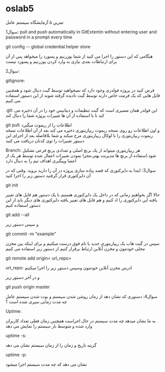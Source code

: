 # oslab5
تمرین ۵ آزمایشگاه سیستم عامل

1سوال:
pull and push automatically in GitExtentin
without entering user and password in a prompt every time

git config -- global credential.helper store

هنگامی که این دستور را اجرا می کنید از شما یوزرنیم و پسورد را میخواهد 
پس از آن برای ارتباطات بعدی نیازی به وارد کردن یوزرنیم و پسورد نیست 

سوال2:

gitignore:

فرض کنید در پروژه فولدری وجود دارد که نمیخواهید توسط 
گیت دنبال شود و همچنین فایل هایی که یک فرمت خاص دارند توسط گیت 
نادیده گرفته شوند از این دستور استفاده می کنیم.

.git:
این فولدر همان مسیری است که گیت تنظیمات و دیتابیس خود را در 
آن ذخیره می کند تا با استفاده از آن ها تغییرات پروژه شما را دنبال کند

 git pull: 
                              اطلاعات را از ریموت میگیرد  
و اون اطلاعات رو روی نسخه ریموت ریپازیتوری ذخیره می کند بعد از آن 
اطلاعات نسخه ریموت ریپازیتوری را با لوکال ریپازیتوری مرج میکند و شما 
بلافاصله بعد از اجرای این دستور تغییرات را توی کدتان دریافت می کنید

Branch:
هر ریپازیتوری میتواند از یک برنچ اصلی و تعدادی برنچ فرعی 
تشکیل شود.استفاده از برنچ ها مدیریت بهتر،مجزا نمودن تغییرات اعمال شده 
توسط هر یک از اعضا وپیگیری اهداف تیم را به دنبال دارد

سوال3: 
ابتدا به دایرکتوری که قصد پیاده سازی پروژه در آن را دارید بروید. وقتی 
که در آن دایرکتوری قرار گرفتید دستور زیر را اجرا کنید 

git init 

 حالا اگر بخواهیم زمانی که در داخل یک دایرکتوری هستیم با یک دستور
هم فایل های تغییر یافته این دایرکتوری را اد کنیم و هم فایل های 
تغییر یافته دایرکتوری های دیگر باید از این دستور استفاده کنیم 

git add --all
 
و سپس دستور زیر 

git commit -m "example"

سپس در گیت هاب یک ریپازیتوری جدید با نام فوق درست میکنیم
و برای اینکه بین مخزن محلی خودمون و مخزن آنلاین ارتباط برقرار کنیم 
از دستور زیر استفاده می کنیم

git remote add origin< url_repo>

url_repo:
ادرس مخزن آنلاین خودمون
وسپس دستور زیر را اجرا میکنیم

  

و در آخر دستور زیر

git push origin master 



سوال4: 
دستوری که نشان دهد از زمان روشن شدن سیستم و بوت شدن سیستم عامل
چه مدت زمانی سپری شده است ؟

 Uptime: 

به ما نشان میدهد چه مدت سیستم در حال اجراست همچنین زمان فعلی 
تعداد کاربران وارد شده و متوسط بار سیستم را نمایش می دهد 

uptime -s:

گزینه تاریخ و زمان را از زمان سیستم نشان می دهد

uptime -p:

نشان می دهد که چه مدت سیستم اجرا میشود
